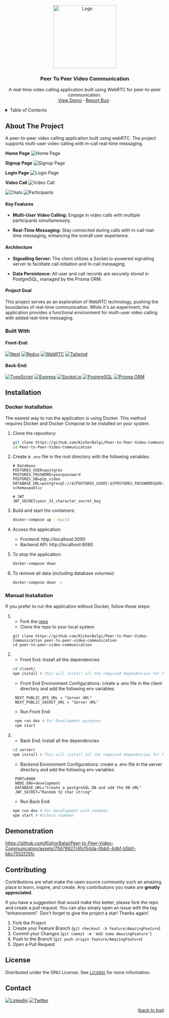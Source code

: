 <!-- PROJECT LOGO -->
<div align="center">
  <a href="https://p-to-p-video-client.onrender.com/">
    <img src="https://github.com/KishorBalgi/Peer-to-Peer-Video-Communication/assets/75678927/4867b00c-4dc6-4a52-ae05-6d994a875528" alt="Logo" width="200" height="200">
  </a>

  <h3 align="center">Peer To Peer Video Communication</h3>

  <p align="center">
    A real-time video calling application built using WebRTC for peer-to-peer communication.
    <br />
    <a href="https://p-to-p-video-client.onrender.com/">View Demo</a>
    ·
    <a href="https://github.com/KishorBalgi/Peer-to-Peer-Video-Communication/issues">Report Bug</a>
    ·
  </p>
</div>

<!-- TABLE OF CONTENTS -->
<a name="readme-top"></a>
<details>
  <summary>Table of Contents</summary>
  <ol>
    <li>
      <a href="#about-the-project">About The Project</a>
      <ul>
        <li><a href="#built-with">Built With</a></li>
      </ul>
    </li>
    <li>
      <a href="#installation">Installation</a>
      <ul>
        <li><a href="#docker-installation">Docker Installation</a></li>
        <li><a href="#manual-installation">Manual Installation</a></li>
      </ul>
    </li>
    <li><a href="#demonstration">Demonstration</a></li>
    <li><a href="#contributing">Contributing</a></li>
    <li><a href="#license">License</a></li>
    <li><a href="#contact">Contact</a></li>
  </ol>
</details>

<!-- ABOUT THE PROJECT -->

## About The Project

A peer-to-peer video calling application built using webRTC. The project supports multi-user video calling with in-call real-time messaging.

**Home Page**
<img src="https://github.com/KishorBalgi/Peer-to-Peer-Video-Communication/assets/75678927/c807f5ba-4ee1-4b36-b21e-80ecc2466b31" alt="Home Page">

**Signup Page**
<img src="https://github.com/KishorBalgi/Peer-to-Peer-Video-Communication/assets/75678927/66548df0-6693-4777-8610-0260d78fd5be" alt="Signup Page">

**Login Page**
<img src="https://github.com/KishorBalgi/Peer-to-Peer-Video-Communication/assets/75678927/a3e41581-da73-4ef7-8b48-0cdc7048d485" alt="Login Page">

**Video Call**
<img src="https://github.com/KishorBalgi/Peer-to-Peer-Video-Communication/assets/75678927/da03fd6d-dda1-4208-a23f-2ac553d60dc4" alt="Video Call">

<img src="https://github.com/KishorBalgi/Peer-to-Peer-Video-Communication/assets/75678927/75f1af97-2296-4881-ac5f-ed0cde897b17" alt="Chats">

<img src="https://github.com/KishorBalgi/Peer-to-Peer-Video-Communication/assets/75678927/2cfaeec4-001c-4cf9-9192-a83e547da10f" alt="Participants">

#### Key Features

- **Multi-User Video Calling:** Engage in video calls with multiple participants simultaneously.

- **Real-Time Messaging:** Stay connected during calls with in-call real-time messaging, enhancing the overall user experience.

#### Architecture

- **Signalling Server:** The client utilizes a Socket.io-powered signalling server to facilitate call initiation and in-call messaging.

- **Data Persistence:** All user and call records are securely stored in PostgreSQL, managed by the Prisma ORM.

#### Project Goal

This project serves as an exploration of WebRTC technology, pushing the boundaries of real-time communication. While it's an experiment, the application provides a functional environment for multi-user video calling with added real-time messaging.

### Built With

#### Front-End:

[![Next][Next.js]][Next-url]
[![Redux][Redux]][Redux-url]
[![WebRTC][webrtc]][webrtc-url]
[![Tailwind][tailwind]][tailwind-url]

#### Back-End:

[![TypeScript][TS]][TS-url]
[![Express][Express]][Express-url]
[![Socket.io][Socket]][Socket-url]
[![PostgreSQL][Postgre]][Postgre-url]
[![Prisma ORM][prisma]][prisma-url]

<!-- GETTING STARTED -->

## Installation

### Docker Installation

The easiest way to run the application is using Docker. This method requires Docker and Docker Compose to be installed on your system.

1. Clone the repository:
   ```bash
   git clone https://github.com/KishorBalgi/Peer-to-Peer-Video-Communication.git
   cd Peer-to-Peer-Video-Communication
   ```

2. Create a `.env` file in the root directory with the following variables:
   ```
   # Database
   POSTGRES_USER=postgres
   POSTGRES_PASSWORD=yourpassword
   POSTGRES_DB=p2p_video
   DATABASE_URL=postgresql://${POSTGRES_USER}:${POSTGRES_PASSWORD}@db:5432/${POSTGRES_DB}?schema=public
   
   # JWT
   JWT_SECRET=your_32_character_secret_key
   ```

3. Build and start the containers:
   ```bash
   docker-compose up --build
   ```

4. Access the application:
   - Frontend: http://localhost:3000
   - Backend API: http://localhost:8080

5. To stop the application:
   ```bash
   docker-compose down
   ```

6. To remove all data (including database volumes):
   ```bash
   docker-compose down -v
   ```

### Manual Installation

If you prefer to run the application without Docker, follow these steps:

1. - Fork the [repo](https://github.com/KishorBalgi/Peer-to-Peer-Video-Communication)
   - Clone the repo to your local system

   ```git
   git clone https://github.com/KishorBalgi/Peer-to-Peer-Video-Communication peer-to-peer-video-communication
   cd peer-to-peer-video-communication
   ```

2. - Front End:
     Install all the dependencies

   ```bash
   cd client/
   npm install # This will install all the required dependencies for the front-end
   ```

   - Front End Environment Configurations:
     create a .env file in the client directory and add the following env variables

   ```text
    NEXT_PUBLIC_API_URL = "Server URL"
    NEXT_PUBLIC_SOCKET_URL = "Server URL"
   ```

   - Run Front End:

   ```bash
    npm run dev # For Development purposes
    npm start
   ```

3. - Back End:
     Install all the dependencies

   ```bash
   cd server/
   npm install # This will install all the required dependencies for the back-end
   ```

   - Backend Environment Configurations:
     create a .env file in the server directory and add the following env variables

   ```text
    PORT=8080
    NODE_ENV=development
    DATABASE_URL="Create a postgreSQL DB and add the DB URL"
    JWT_SECRET="Random 32 char string"
   ```

   - Run Back End:

   ```bash
   npm run dev # For Development with nodemon
   npm start # Without nodemon
   ```

<!-- Demonstration -->

## Demonstration

https://github.com/KishorBalgi/Peer-to-Peer-Video-Communication/assets/75678927/4fcf54da-0bb0-4dbf-b5b0-bbc7552f25fc

<!-- CONTRIBUTING -->

## Contributing

Contributions are what make the open source community such an amazing place to learn, inspire, and create. Any contributions you make are **greatly appreciated**.

If you have a suggestion that would make this better, please fork the repo and create a pull request. You can also simply open an issue with the tag "enhancement".
Don't forget to give the project a star! Thanks again!

1. Fork the Project
2. Create your Feature Branch (`git checkout -b feature/AmazingFeature`)
3. Commit your Changes (`git commit -m 'Add some AmazingFeature'`)
4. Push to the Branch (`git push origin feature/AmazingFeature`)
5. Open a Pull Request

<!-- LICENSE -->

## License

Distributed under the GNU License. See [`LICENSE`](https://github.com/KishorBalgi/Peer-to-Peer-Video-Communication/blob/main/LICENSE) for more information.

<!-- CONTACT -->

## Contact

[![Linkedin][lnk]][lnk-url]
[![Twitter][twitter]][twitter-url]

<p align="right">(<a href="#readme-top">back to top</a>)</p>

<!-- MARKDOWN LINKS & IMAGES -->

[Next.js]: https://img.shields.io/badge/next.js-000000?style=for-the-badge&logo=nextdotjs&logoColor=white
[Next-url]: https://nextjs.org/
[Redux]: https://img.shields.io/badge/Redux-593D88?style=for-the-badge&logo=redux&logoColor=white
[Redux-url]: https://redux.js.org/
[TS]: https://img.shields.io/badge/TypeScript-007ACC?style=for-the-badge&logo=typescript&logoColor=white
[TS-url]: https://www.typescriptlang.org/
[webrtc]: https://img.shields.io/badge/webRTC-000000?style=for-the-badge&logo=webrtc&logoColor=white
[webrtc-url]: https://webrtc.org/
[Express]: https://img.shields.io/badge/Express.js-000000?style=for-the-badge&logo=express&logoColor=white
[Express-url]: https://expressjs.com/
[Socket]: https://img.shields.io/badge/socket.io-000000?style=for-the-badge&logo=socketdotio&logoColor=white
[Socket-url]: https://socket.io/
[Postgre]: https://img.shields.io/badge/PostgreSQL-316192?style=for-the-badge&logo=postgresql&logoColor=white
[Postgre-url]: https://www.postgresql.org/
[prisma]: https://img.shields.io/badge/Prisma-3982CE?style=for-the-badge&logo=Prisma&logoColor=white
[prisma-url]: https://www.prisma.io/
[tailwind]: https://img.shields.io/badge/Tailwind_CSS-38B2AC?style=for-the-badge&logo=tailwind-css&logoColor=white
[tailwind-url]: https://tailwindcss.com/
[lnk]: https://img.shields.io/badge/LinkedIn-0077B5?style=for-the-badge&logo=linkedin&logoColor=white
[lnk-url]: https://www.linkedin.com/in/kishorbalgi/
[twitter]: https://img.shields.io/badge/Twitter-1DA1F2?style=for-the-badge&logo=twitter&logoColor=white
[twitter-url]: https://twitter.com/KishorBalgi
